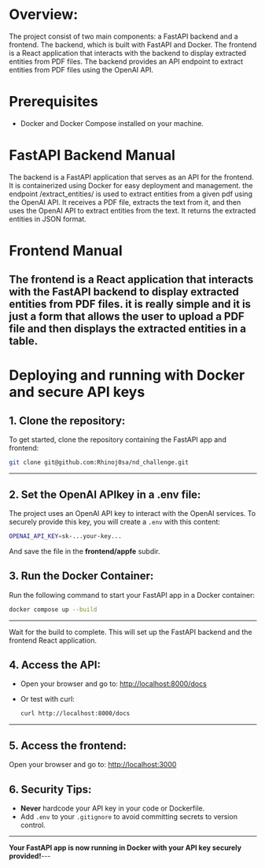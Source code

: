 # Overview:
The project consist of two main components: a FastAPI backend and a frontend. The backend, which is built with FastAPI and Docker.
The frontend is a React application that interacts with the backend to display extracted entities from PDF files. The backend provides an API endpoint to extract entities from PDF files using the OpenAI API.

# Prerequisites
- Docker and Docker Compose installed on your machine.

# FastAPI Backend Manual
The backend is a FastAPI application that serves as an API for the frontend. 
It is containerized using Docker for easy deployment and management.
the endpoint /extract_entities/ is used to extract entities from a given pdf using the OpenAI API.
It receives a PDF file, extracts the text from it, and then uses the OpenAI API to extract entities from the text.
It returns the extracted entities in JSON format.

# Frontend Manual
The frontend is a React application that interacts with the FastAPI backend to display extracted entities from PDF files.
it is really simple and it is just a form that allows the user to upload a PDF file and then displays the extracted entities in a table.
---
# Deploying and running with Docker and secure API keys

## 1. Clone the repository:
To get started, clone the repository containing the FastAPI app and frontend:

```sh
git clone git@github.com:Rhinoj0sa/nd_challenge.git
```
---
## 2. Set the OpenAI APIkey in a .env file:
The project uses an OpenAI API key to interact with the OpenAI services. To securely provide this key, you will create a `.env`  with this content:
```sh
OPENAI_API_KEY=sk-...your-key...
```
And save the file in the **frontend/appfe** subdir.

## 3. Run the Docker Container:
Run the following command to start your FastAPI app in a Docker container:

```sh
docker compose up --build
```
---
Wait for the build to complete. This will set up the FastAPI backend and the frontend React application.
## 4. Access the API:

- Open your browser and go to: [http://localhost:8000/docs](http://localhost:8000/docs)
- Or test with curl:

    ```sh
    curl http://localhost:8000/docs
    ```

---

## 5. Access the frontend:

Open your browser and go to: [http://localhost:3000](http://localhost:3000)

## 6. Security Tips:

- **Never** hardcode your API key in your code or Dockerfile.
- Add `.env` to your `.gitignore` to avoid committing secrets to version control.

---

**Your FastAPI app is now running in Docker with your API key securely provided!**---

